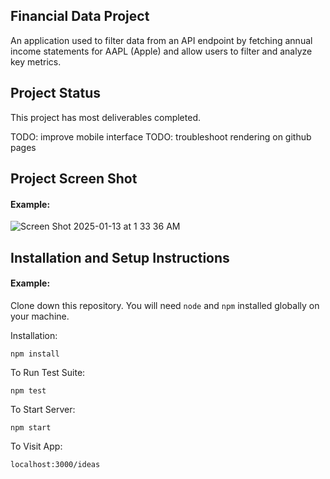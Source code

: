 ## Financial Data Project

An application used to filter data from an API endpoint by fetching annual income statements for AAPL (Apple) and allow users to filter and analyze key metrics.

## Project Status
This project has most deliverables completed.

TODO: improve mobile interface
TODO: troubleshoot rendering on github pages

## Project Screen Shot

#### Example:   

![Screen Shot 2025-01-13 at 1 33 36 AM](https://github.com/user-attachments/assets/e39379e7-1a72-4a55-bd51-9200d5ab99df)

## Installation and Setup Instructions

#### Example:  

Clone down this repository. You will need `node` and `npm` installed globally on your machine.  

Installation:

`npm install`  

To Run Test Suite:  

`npm test`  

To Start Server:

`npm start`  

To Visit App:

`localhost:3000/ideas`  

